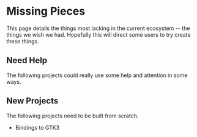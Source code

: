 # Missing Pieces
This page details the things most lacking in the current ecosystem -- the things we wish we had. Hopefully this will direct some users to try create these things.

## Need Help
The following projects could really use some help and attention in some ways.

## New Projects
The following projects need to be built from scratch.

- Bindings to GTK3
